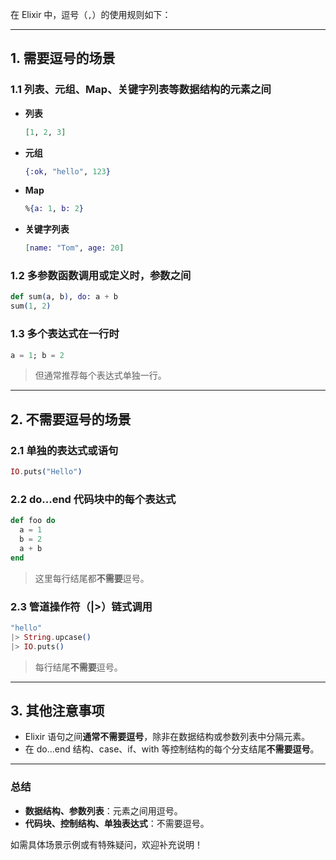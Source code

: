 在 Elixir 中，逗号（`,`）的使用规则如下：

---

## 1. 需要逗号的场景

### 1.1 列表、元组、Map、关键字列表等数据结构的元素之间
- **列表**  
  ```elixir
  [1, 2, 3]
  ```
- **元组**  
  ```elixir
  {:ok, "hello", 123}
  ```
- **Map**  
  ```elixir
  %{a: 1, b: 2}
  ```
- **关键字列表**  
  ```elixir
  [name: "Tom", age: 20]
  ```

### 1.2 多参数函数调用或定义时，参数之间
```elixir
def sum(a, b), do: a + b
sum(1, 2)
```

### 1.3 多个表达式在一行时
```elixir
a = 1; b = 2
```
> 但通常推荐每个表达式单独一行。

---

## 2. 不需要逗号的场景

### 2.1 单独的表达式或语句
```elixir
IO.puts("Hello")
```

### 2.2 do...end 代码块中的每个表达式
```elixir
def foo do
  a = 1
  b = 2
  a + b
end
```
> 这里每行结尾都**不需要**逗号。

### 2.3 管道操作符（|>）链式调用
```elixir
"hello"
|> String.upcase()
|> IO.puts()
```
> 每行结尾**不需要**逗号。

---

## 3. 其他注意事项

- Elixir 语句之间**通常不需要逗号**，除非在数据结构或参数列表中分隔元素。
- 在 do...end 结构、case、if、with 等控制结构的每个分支结尾**不需要逗号**。

---

### 总结

- **数据结构、参数列表**：元素之间用逗号。
- **代码块、控制结构、单独表达式**：不需要逗号。

如需具体场景示例或有特殊疑问，欢迎补充说明！